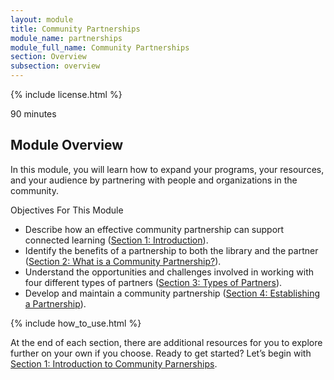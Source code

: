 ```yaml
---
layout: module
title: Community Partnerships
module_name: partnerships
module_full_name: Community Partnerships
section: Overview
subsection: overview
---
```


{% include license.html %}

<p class="time">90 minutes</p>

## Module Overview

In this module, you will learn how to expand your programs, your resources, and your audience by partnering with people and organizations in the community.

<div class="objectives">
<p class="box-title">Objectives For This Module</p>
<ul>
	<li>Describe how an effective community partnership can support connected learning (<a href="section-1-0.html">Section 1: Introduction</a>).</li>
	<li>Identify the benefits of a partnership to both the library and the partner (<a href="section-2-0.html">Section 2: What is a Community Partnership?</a>).</li>
	<li>Understand the opportunities and challenges involved in working with four different types of partners (<a href="section-3-0.html">Section 3: Types of Partners</a>).</li>
	<li>Develop and maintain a community partnership (<a href="section-4-0.html">Section 4: Establishing a Partnership</a>).</li>
</ul>
</div>

{% include how_to_use.html %} 

At the end of each section, there are additional resources for you to explore further on your own if you choose.
Ready to get started? Let’s begin with [Section 1: Introduction to Community Parnerships](section-1-0.html).
